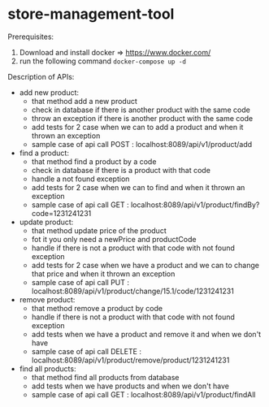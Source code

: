 # store-management-tool

Prerequisites:
1. Download and install docker => https://www.docker.com/
2. run the following command `docker-compose up -d `


Description of APIs:

 - add new product:
   - that method add a new product
   - check in database if there is another product with the same code
   - throw an exception if there is another product with the same code
   - add tests for 2 case when we can to add a product and when it thrown an exception
   - sample case of api call POST : localhost:8089/api/v1/product/add
 - find a product:
   - that method find a product by a code
   - check in database if there is a product with that code
   - handle a not found exception
   - add tests for 2 case when we can to find and when it thrown an exception
   - sample case of api call GET : localhost:8089/api/v1/product/findBy?code=1231241231
 - update product:
    - that method update price of the product
    - fot it you only need a newPrice and productCode
    - handle if there is not a product with that code with not found exception
    - add tests for 2 case when we have a product and we can to change that price and when it thrown an exception
    - sample case of api call PUT : localhost:8089/api/v1/product/change/15.1/code/1231241231
 - remove product:
    - that method remove a product by code
    - handle if there is not a product with that code with not found exception
    - add tests when we have a product and remove it and when we don't have
    - sample case of api call DELETE : localhost:8089/api/v1/product/remove/product/1231241231
- find all products:
   - that method find all products from database
   - add tests when we have products and when we don't have
   - sample case of api call GET : localhost:8089/api/v1/product/findAll
    
